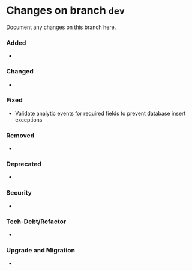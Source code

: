 # Changes on branch `dev`
Document any changes on this branch here.
### Added
- 

### Changed
- 

### Fixed
- Validate analytic events for required fields to prevent database insert exceptions

### Removed
- 

### Deprecated
- 

### Security
- 

### Tech-Debt/Refactor
- 

### Upgrade and Migration
- 
